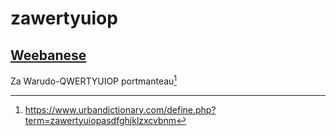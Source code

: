 # zawertyuiop
## [Weebanese](weebanese.md)

Za Warudo-QWERTYUIOP portmanteau[^1]

[^1]: <https://www.urbandictionary.com/define.php?term=zawertyuiopasdfghjklzxcvbnm>